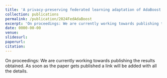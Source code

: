 ```yaml
---
title: 'A privacy-preserving federated learning adaptation of AdaBoost via knowledge distillation'
collection: publications
permalink: /publication/2024FedAdaBoost
excerpt: 'On proceedings: We are currently working towards publishing the results obtained. As soon as the paper gets published a link will be added with all the details.'
date: 0000-00-00
venue:
slidesurl: 
paperurl: 
citation: 
---
```


On proceedings: We are currently working towards publishing the results obtained. As soon as the paper gets published a link will be added with all the details. 